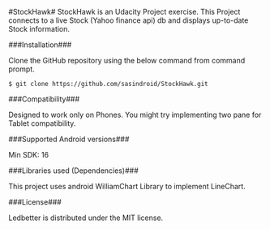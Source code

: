 #StockHawk#
StockHawk is an Udacity Project exercise. This Project connects to a live Stock (Yahoo finance api) db and displays up-to-date Stock information.

###Installation###

Clone the GitHub repository using the below command from command prompt.

`$ git clone https://github.com/sasindroid/StockHawk.git`

###Compatibility###

Designed to work only on Phones. You might try implementing two pane for Tablet compatibility.

###Supported Android versions###

Min SDK: 16

###Libraries used (Dependencies)###

This project uses android WilliamChart Library to implement LineChart.

###License###

Ledbetter is distributed under the MIT license.
